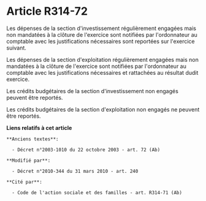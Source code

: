 # Article R314-72

Les dépenses de la section d'investissement régulièrement engagées mais non mandatées à la clôture de l'exercice sont
notifiées par l'ordonnateur au comptable avec les justifications nécessaires sont reportées sur l'exercice suivant.

Les dépenses de la section d'exploitation régulièrement engagées mais non mandatées à la clôture de l'exercice sont notifiées
par l'ordonnateur au comptable avec les justifications nécessaires et rattachées au résultat dudit exercice.

Les crédits budgétaires de la section d'investissement non engagés peuvent être reportés.

Les crédits budgétaires de la section d'exploitation non engagés ne peuvent être reportés.

**Liens relatifs à cet article**

	**Anciens textes**:

	  - Décret n°2003-1010 du 22 octobre 2003 - art. 72 (Ab)

	**Modifié par**:

	  - Décret n°2010-344 du 31 mars 2010 - art. 240

	**Cité par**:

	  - Code de l'action sociale et des familles - art. R314-71 (Ab)
